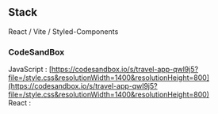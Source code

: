 #

## Stack

React / Vite / Styled-Components

### CodeSandBox

JavaScript : [https://codesandbox.io/s/travel-app-qwl9j5?file=/style.css&resolutionWidth=1400&resolutionHeight=800](https://codesandbox.io/s/travel-app-qwl9j5?file=/style.css&resolutionWidth=1400&resolutionHeight=800) \
React : []()
